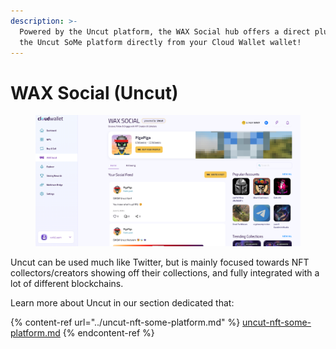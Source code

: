 ```yaml
---
description: >-
  Powered by the Uncut platform, the WAX Social hub offers a direct plug into
  the Uncut SoMe platform directly from your Cloud Wallet wallet!
---
```


# WAX Social (Uncut)

<figure><img src="../../../.gitbook/assets/image (11).png" alt=""><figcaption></figcaption></figure>

Uncut can be used much like Twitter, but is mainly focused towards NFT collectors/creators showing off their collections, and fully integrated with a lot of different blockchains.



Learn more about Uncut in our section dedicated that:

{% content-ref url="../uncut-nft-some-platform.md" %}
[uncut-nft-some-platform.md](../uncut-nft-some-platform.md)
{% endcontent-ref %}

